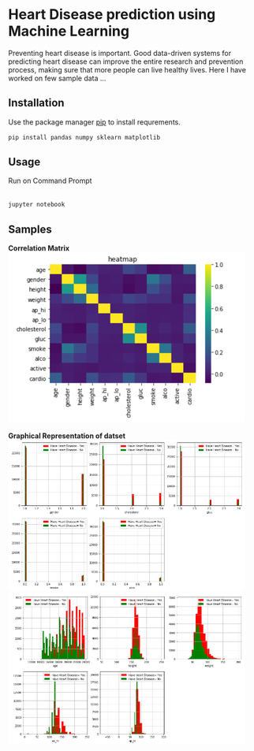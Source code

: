 # Heart Disease prediction using Machine Learning

Preventing heart disease is important. Good data-driven systems for predicting heart disease can improve the entire research and prevention process, making sure that more people can live healthy lives. Here I have worked on few sample data ...

## Installation

Use the package manager [pip](https://pip.pypa.io/en/stable/) to install requrements.

```bash
pip install pandas numpy sklearn matplotlib 
```

## Usage

Run on Command Prompt 
```python

jupyter notebook
```

## Samples 

<b>Correlation Matrix</b><br>
<img src="https://github.com/SwatiRSahu/heart-disease/blob/main/sample/heatmap.png" width="480"/>
<br><br><b>Graphical Representation of datset</b><br>
<img src="https://github.com/SwatiRSahu/heart-disease/blob/main/sample/data1.png" width="480"/>
<img src="https://github.com/SwatiRSahu/heart-disease/blob/main/sample/data2.png" width="480"/>
